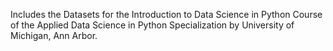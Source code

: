 Includes the Datasets for the Introduction to Data Science in Python Course of the Applied Data Science in Python Specialization by University of Michigan, Ann Arbor.
